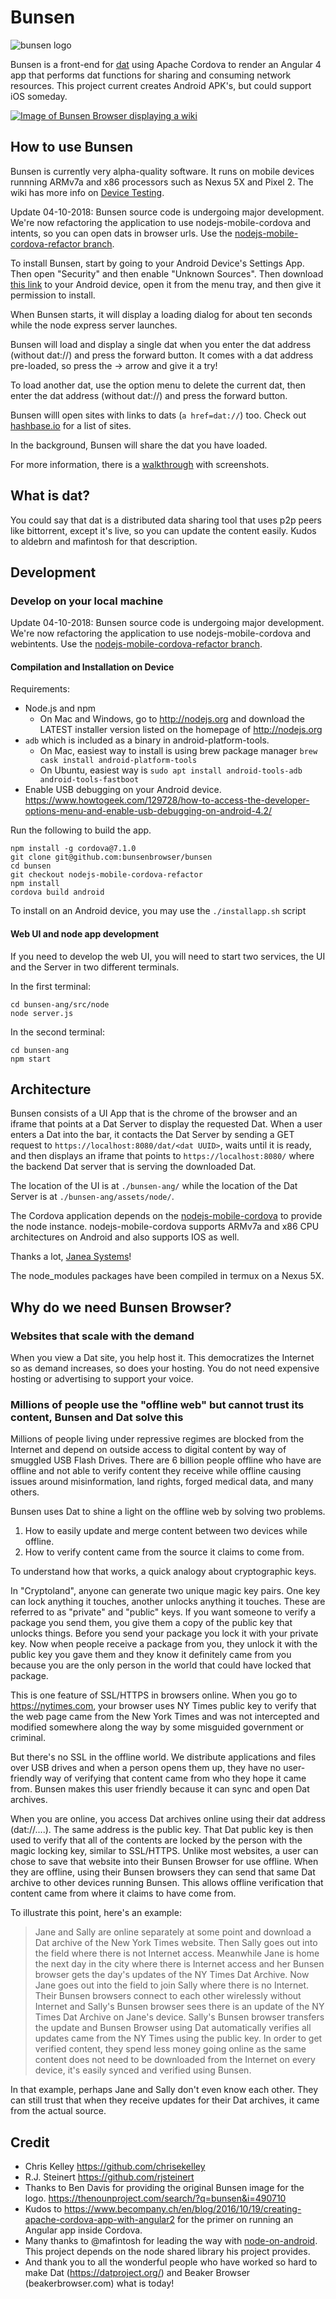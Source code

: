 # Bunsen

![bunsen logo](bunsen-logo.png)

Bunsen is a front-end for [dat](https://datproject.org/) using Apache Cordova to render an Angular 4 app that performs dat functions for sharing and consuming network resources. This project current creates Android APK's, but could support iOS someday.

[![Image of Bunsen Browser displaying a wiki](docs/images/bunsen_browser_wiki.png)](docs/images/bunsen_browser_wiki_large.png)

## How to use Bunsen

Bunsen is currently very alpha-quality software. It runs on mobile devices runnning ARMv7a and x86 processors such as Nexus 5X and Pixel 2. The wiki has more info on [Device Testing](https://github.com/bunsenbrowser/bunsen/wiki/Device-testing).

Update 04-10-2018: Bunsen source code is undergoing major development. We're now refactoring the application to use nodejs-mobile-cordova and intents, so you can open dats in browser urls. Use the [nodejs-mobile-cordova-refactor branch](https://github.com/bunsenbrowser/bunsen/tree/nodejs-mobile-cordova-refactor).

To install Bunsen, start by going to your Android Device's Settings App. Then open "Security" and then enable "Unknown Sources". Then download [this link](https://drive.google.com/file/d/1JXT6xSV2r6OXi-A_0PXvh0IX8ks_dv9O/view?usp=sharing) to your Android device, open it from the menu tray, and then give it permission to install.

When Bunsen starts, it will display a loading dialog for about ten seconds while the node express server launches.

Bunsen will load and display a single dat when you enter the dat address (without dat://) and press the forward button.
It comes with a dat address pre-loaded, so press the -> arrow and give it a try!

To load another dat, use the option menu to delete the current dat, then  enter the dat address (without dat://) and press the forward button.

Bunsen willl open sites with links to dats (`a href=dat://`) too. Check out [hashbase.io](http://hashbase.io) for a list of sites.

In the background, Bunsen will share the dat you have loaded.

For more information, there is a [walkthrough](https://github.com/bunsenbrowser/bunsen/wiki/Bunsen-Walkthrough) with screenshots.


## What is dat?
You could say that dat is a distributed data sharing tool that uses p2p peers like bittorrent, except it's live, so you can update the content easily. Kudos to aldebrn and mafintosh for that description.

## Development

### Develop on your local machine

  Update 04-10-2018: Bunsen source code is undergoing major development. We're now refactoring the application to use nodejs-mobile-cordova and webintents. Use the [nodejs-mobile-cordova-refactor branch](https://github.com/bunsenbrowser/bunsen/tree/nodejs-mobile-cordova-refactor).

#### Compilation and Installation on Device

Requirements:
- Node.js and npm
  - On Mac and Windows, go to http://nodejs.org and download the LATEST installer version listed on the homepage of http://nodejs.org
- `adb` which is included as a binary in android-platform-tools.
  - On Mac, easiest way to install is using brew package manager `brew cask install android-platform-tools`
  - On Ubuntu, easiest way is `sudo apt install android-tools-adb android-tools-fastboot`
- Enable USB debugging on your Android device. https://www.howtogeek.com/129728/how-to-access-the-developer-options-menu-and-enable-usb-debugging-on-android-4.2/

Run the following to build the app.
```
npm install -g cordova@7.1.0
git clone git@github.com:bunsenbrowser/bunsen
cd bunsen
git checkout nodejs-mobile-cordova-refactor
npm install
cordova build android
```

To install on an Android device, you may use the `./installapp.sh` script

#### Web UI and node app development

If you need to develop the web UI, you will need to start two services, the UI and the Server in two different terminals.

In the first terminal:
```
cd bunsen-ang/src/node
node server.js
```

In the second terminal:
```
cd bunsen-ang
npm start
```

## Architecture
Bunsen consists of a UI App that is the chrome of the browser and an iframe that points at a Dat Server to display the requested Dat. When a user enters a Dat into the bar, it contacts the Dat Server by sending a GET request to `https://localhost:8080/dat/<dat UUID>`, waits until it is ready, and then displays an iframe that points to `https://localhost:8080/` where the backend Dat server that is serving the downloaded Dat.

The location of the UI is at `./bunsen-ang/` while the location of the Dat Server is at `./bunsen-ang/assets/node/`.

The Cordova application depends on the [nodejs-mobile-cordova](https://github.com/janeasystems/nodejs-mobile-cordova)
to provide the node instance. nodejs-mobile-cordova supports ARMv7a and x86 CPU architectures on Android and also supports IOS as well. 

Thanks a lot, [Janea Systems](http://www.janeasystems.com/)!

The node_modules packages have been compiled in termux on a Nexus 5X.

## Why do we need Bunsen Browser?

### Websites that scale with the demand
When you view a Dat site, you help host it. This democratizes the Internet so as demand increases, so does your hosting. You do not need expensive hosting or advertising to support your voice.

### Millions of people use the "offline web" but cannot trust its content, Bunsen and Dat solve this
Millions of people living under repressive regimes are blocked from the Internet and depend on outside access to digital content by way of smuggled USB Flash Drives. There are 6 billion people offline who have are offline and not able to verify content they receive while offline causing issues around misinformation, land rights, forged medical data, and many others.

Bunsen uses Dat to shine a light on the offline web by solving two problems.

1. How to easily update and merge content between two devices while offline.
2. How to verify content came from the source it claims to come from.

To understand how that works, a quick analogy about cryptographic keys.

In "Cryptoland", anyone can generate two unique magic key pairs. One key can lock anything it touches, another unlocks anything it touches. These are referred to as "private" and "public" keys. If you want someone to verify a package you send them, you give them a copy of the public key that unlocks things. Before you send your package you lock it with your private key. Now when people receive a package from you, they unlock it with the public key you gave them and they know it definitely came from you because you are the only person in the world that could have locked that package.

This is one feature of SSL/HTTPS in browsers online. When you go to https://nytimes.com, your browser uses NY Times public key to verify that the web page came from the New York Times and was not intercepted and modified somewhere along the way by some misguided government or criminal.

But there's no SSL in the offline world. We distribute applications and files over USB drives and when a person opens them up, they have no user-friendly way of verifying that content came from who they hope it came from. Bunsen makes this user friendly because it can sync and open Dat archives.

When you are online, you access Dat archives online using their dat address (dat://....). The same address is the public key. That Dat public key is then used to verify that all of the contents are locked by the person with the magic locking key, similar to SSL/HTTPS. Unlike most websites, a user can chose to save that website into their Bunsen Browser for use offline. When they are offline, using their Bunsen browsers they can send that same Dat archive to other devices running Bunsen. This allows offline verification that content came from where it claims to have come from.

To illustrate this point, here's an example:

> Jane and Sally are online separately at some point and download a Dat archive of the New York Times website. Then Sally goes out into the field where there is not Internet access. Meanwhile Jane is home the next day in the city where there is Internet access and her Bunsen browser gets the day's updates of the NY Times Dat Archive. Now Jane goes out into the field to join Sally where there is no Internet. Their Bunsen browsers connect to each other wirelessly without Internet and Sally's Bunsen browser sees there is an update of the NY Times Dat Archive on Jane's device. Sally's Bunsen browser transfers the update and Bunsen Browser using Dat automatically verifies all updates came from the NY Times using the public key.
In order to get verified content, they spend less money going online as the same content does not need to be downloaded from the Internet on every device, it's easily synced and verified using Bunsen.

In that example, perhaps Jane and Sally don't even know each other. They can still trust that when they receive updates for their Dat archives, it came from the actual source.

## Credit
- Chris Kelley https://github.com/chrisekelley
- R.J. Steinert https://github.com/rjsteinert
- Thanks to Ben Davis for providing the original Bunsen image for the logo. https://thenounproject.com/search/?q=bunsen&i=490710
- Kudos to https://www.becompany.ch/en/blog/2016/10/19/creating-apache-cordova-app-with-angular2 for the primer on running an Angular app inside Cordova.
- Many thanks to @mafintosh for leading the way with [node-on-android](https://github.com/node-on-mobile/node-on-android). This project depends on the node shared library his project provides.
- And thank you to all the wonderful people who have worked so hard to make Dat (https://datproject.org/) and Beaker Browser (beakerbrowser.com) what is today!
